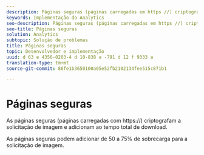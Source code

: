 ```yaml
---
description: Páginas seguras (páginas carregadas em https //) criptografam a solicitação de imagem e adicionam ao tempo total de download.
keywords: Implementação do Analytics
seo-description: Páginas seguras (páginas carregadas em https //) criptografam a solicitação de imagem e adicionam ao tempo total de download.
seo-title: Páginas seguras
solution: Analytics
subtopic: Solução de problemas
title: Páginas seguras
topic: Desenvolvedor e implementação
uuid: d 63 e 4356-0203-4 d 10-838 a -791 d 12 f 9333 a
translation-type: tm+mt
source-git-commit: 86fe1b3650100a05e52fb2102134fee515c871b1

---
```



# Páginas seguras

As páginas seguras (páginas carregadas com https://) criptografam a solicitação de imagem e adicionam ao tempo total de download.

As páginas seguras podem adicionar de 50 a 75% de sobrecarga para a solicitação de imagem.
